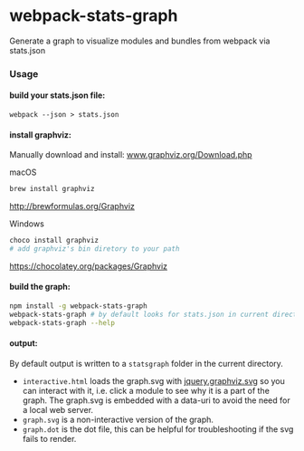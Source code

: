 # webpack-stats-graph
Generate a graph to visualize modules and bundles from webpack via stats.json

### Usage

#### build your stats.json file:
```
webpack --json > stats.json
```

#### install graphviz:

Manually download and install: www.graphviz.org/Download.php

macOS
```bash
brew install graphviz
```
http://brewformulas.org/Graphviz

Windows
```ps1
choco install graphviz
# add graphviz's bin diretory to your path
```
https://chocolatey.org/packages/Graphviz

#### build the graph:

```bash
npm install -g webpack-stats-graph
webpack-stats-graph # by default looks for stats.json in current directory
webpack-stats-graph --help
```

#### output:

By default output is written to a `statsgraph` folder in the current directory.

- `interactive.html` loads the graph.svg with [jquery.graphviz.svg](https://github.com/mountainstorm/jquery.graphviz.svg/) so you can interact with it, i.e. click a module to see why it is a part of the graph. The graph.svg is embedded with a data-uri to avoid the need for a local web server.
- `graph.svg` is a non-interactive version of the graph.
- `graph.dot` is the dot file, this can be helpful for troubleshooting if the svg fails to render.
